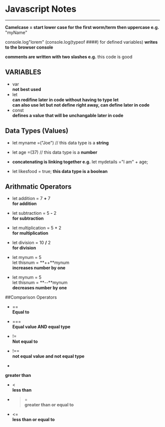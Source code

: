 # Javascript Notes  

---

**Camelcase = start lower case for the first worm/term then uppercase e.g.**
"myName"

console.log"lorem" (console.log(typeof ####) for defined variables)
**writes to the browser console**

**comments are written with two slashes e.g.**
this code is good  

## VARIABLES

+ var  
**not best used**  
+ let   
**can redifine later in code without having to type let**  
**can also use let but not define right away, can define later in code**  
+ const  
**defines a value that will be unchangable later in code**  

## Data Types (Values)

+ let myname =("Joe") // this data type is a **string**

+ let age =(37) // this data type is a **number**

+ **concatenating is linking together e.g.**
    let mydetails ="I am" + age;

+ let likesfood = true;  **this data type is a boolean**

## Arithmatic Operators

+ let addition = 7 **+** 7  
**for addition**

+ let subtraction = 5 **-** 2  
**for subtraction**

+ let multiplication = 5 * 2  
**for multiplication**

+ let division = 10 **/** 2  
**for division**

+ let mynum = 5  
let thisnum = **++**mynum  
**increases number by one**

+ let mynum = 5  
let thisnum = **--**mynum  
**decreases number by one**

##Comparison Operators

+ ==  
**Equal to**

+ ===  
**Equal value AND equal type**

+ !=  
**Not equal to**

+ !==  
**not equal value and not equal type**

+ >  
**greater than**

+ <  
**less than**

+ >=  
**greater than or equal to**

+ <=  
**less than or equal to**


